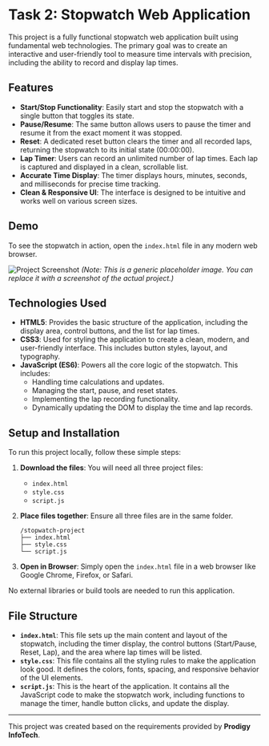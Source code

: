# Task 2: Stopwatch Web Application

This project is a fully functional stopwatch web application built using fundamental web technologies. The primary goal was to create an interactive and user-friendly tool to measure time intervals with precision, including the ability to record and display lap times.

## Features

- **Start/Stop Functionality**: Easily start and stop the stopwatch with a single button that toggles its state.
- **Pause/Resume**: The same button allows users to pause the timer and resume it from the exact moment it was stopped.
- **Reset**: A dedicated reset button clears the timer and all recorded laps, returning the stopwatch to its initial state (00:00:00).
- **Lap Timer**: Users can record an unlimited number of lap times. Each lap is captured and displayed in a clean, scrollable list.
- **Accurate Time Display**: The timer displays hours, minutes, seconds, and milliseconds for precise time tracking.
- **Clean & Responsive UI**: The interface is designed to be intuitive and works well on various screen sizes.

## Demo

To see the stopwatch in action, open the `index.html` file in any modern web browser.

![Project Screenshot](https://i.imgur.com/8aJgE7V.png)
*(Note: This is a generic placeholder image. You can replace it with a screenshot of the actual project.)*

## Technologies Used

- **HTML5**: Provides the basic structure of the application, including the display area, control buttons, and the list for lap times.
- **CSS3**: Used for styling the application to create a clean, modern, and user-friendly interface. This includes button styles, layout, and typography.
- **JavaScript (ES6)**: Powers all the core logic of the stopwatch. This includes:
    - Handling time calculations and updates.
    - Managing the start, pause, and reset states.
    - Implementing the lap recording functionality.
    - Dynamically updating the DOM to display the time and lap records.

## Setup and Installation

To run this project locally, follow these simple steps:

1.  **Download the files**: You will need all three project files:
    - `index.html`
    - `style.css`
    - `script.js`

2.  **Place files together**: Ensure all three files are in the same folder.

    ```
    /stopwatch-project
    ├── index.html
    ├── style.css
    └── script.js
    ```

3.  **Open in Browser**: Simply open the `index.html` file in a web browser like Google Chrome, Firefox, or Safari.

No external libraries or build tools are needed to run this application.

## File Structure

- **`index.html`**: This file sets up the main content and layout of the stopwatch, including the timer display, the control buttons (Start/Pause, Reset, Lap), and the area where lap times will be listed.
- **`style.css`**: This file contains all the styling rules to make the application look good. It defines the colors, fonts, spacing, and responsive behavior of the UI elements.
- **`script.js`**: This is the heart of the application. It contains all the JavaScript code to make the stopwatch work, including functions to manage the timer, handle button clicks, and update the display.

---

This project was created based on the requirements provided by **Prodigy InfoTech**.
